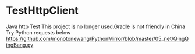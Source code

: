 # TestHttpClient
Java http Test
This project is no longer used.Gradle is not friendly in China
Try Python requests below
https://github.com/monotonewang/PythonMirror/blob/master/05_net/QingQingBang.py
